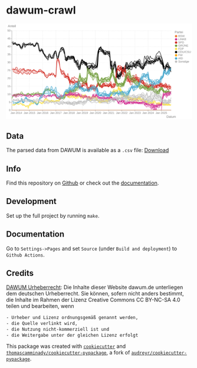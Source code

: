 # dawum-crawl

![Polling Results](data/Polling.png)

## Data

The parsed data from DAWUM is available as a `.csv` file: [Download](https://raw.githubusercontent.com/thomascamminady/dawum-crawl/refs/heads/main/data/dawum.csv)

## Info

Find this repository on [Github](https://github.com/thomascamminady/dawum-crawl) or check out the [documentation](https://thomascamminady.github.io/dawum-crawl).

## Development

Set up the full project by running `make`.

## Documentation

Go to `Settings->Pages` and set `Source` (under `Build and deployment`) to `Github Actions`.

## Credits

[DAWUM Urheberrecht](https://dawum.de/Urheberrecht/):
Die Inhalte dieser Website dawum.de unterliegen dem deutschen Urheberrecht. Sie können, sofern nicht anders bestimmt, die Inhalte im Rahmen der Lizenz Creative Commons CC BY-NC-SA 4.0 teilen und bearbeiten, wenn

    - Urheber und Lizenz ordnungsgemäß genannt werden,
    - die Quelle verlinkt wird,
    - die Nutzung nicht-kommerziell ist und
    - die Weitergabe unter der gleichen Lizenz erfolgt

This package was created with [`cookiecutter`](https://github.com/audreyr/cookiecutter) and [`thomascamminady/cookiecutter-pypackage`](https://github.com/thomascamminady/cookiecutter-pypackage), a fork of [`audreyr/cookiecutter-pypackage`](https://github.com/audreyr/cookiecutter-pypackage).
